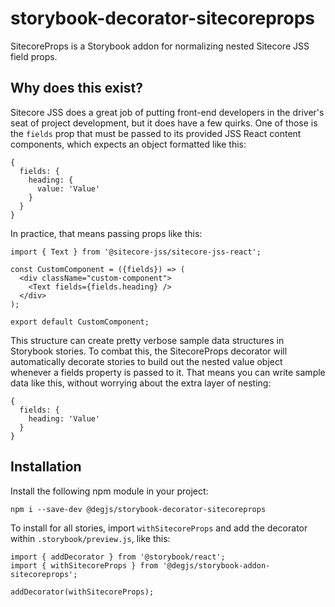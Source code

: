 # storybook-decorator-sitecoreprops
SitecoreProps is a Storybook addon for normalizing nested Sitecore JSS field props.

## Why does this exist?
Sitecore JSS does a great job of putting front-end developers in the driver's seat of project development, but it does have a few quirks. One of those is the `fields` prop that must be passed to its provided JSS React content components, which expects an object formatted like this:

```
{
  fields: {
    heading: {
      value: 'Value'
    }
  }
}
```

In practice, that means passing props like this:

```
import { Text } from '@sitecore-jss/sitecore-jss-react';

const CustomComponent = ({fields}) => (
  <div className="custom-component">
    <Text fields={fields.heading} />
  </div>
);

export default CustomComponent;
```

This structure can create pretty verbose sample data structures in Storybook stories. To combat this, the SitecoreProps decorator will automatically decorate stories to build out the nested value object whenever a fields property is passed to it. That means you can write sample data like this, without worrying about the extra layer of nesting:

```
{
  fields: {
    heading: 'Value'
  }
}
```

## Installation
Install the following npm module in your project:

```
npm i --save-dev @degjs/storybook-decorator-sitecoreprops
```

To install for all stories, import `withSitecoreProps` and add the decorator within `.storybook/preview.js`, like this:

```
import { addDecorator } from '@storybook/react';
import { withSitecoreProps } from '@degjs/storybook-addon-sitecoreprops';

addDecorator(withSitecoreProps);
```